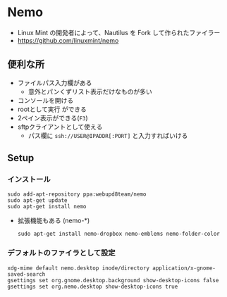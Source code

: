 # Nemo

* Linux Mint の開発者によって、Nautilus を Fork して作られたファイラー
* https://github.com/linuxmint/nemo

## 便利な所

* ファイルパス入力欄がある
  * 意外とパンくずリスト表示だけなものが多い
* コンソールを開ける
* rootとして実行 ができる
* 2ペイン表示ができる(`F3`)
* sftpクライアントとして使える
  * パス欄に `ssh://USER@IPADDR[:PORT]` と入力すればいける

## Setup

### インストール
```
sudo add-apt-repository ppa:webupd8team/nemo
sudo apt-get update
sudo apt-get install nemo
```

* 拡張機能もある (nemo-*)
  
  ```
  sudo apt-get install nemo-dropbox nemo-emblems nemo-folder-color
  ```

### デフォルトのファイラとして設定
```
xdg-mime default nemo.desktop inode/directory application/x-gnome-saved-search
gsettings set org.gnome.desktop.background show-desktop-icons false
gsettings set org.nemo.desktop show-desktop-icons true
```
